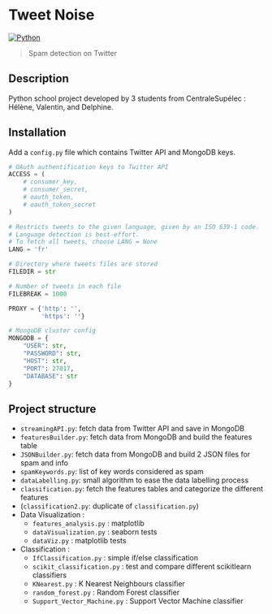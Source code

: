 # Tweet Noise

[![Python](https://img.shields.io/badge/python-3.6-blue.svg?style=flat-square)](https://docs.python.org/3/)

> Spam detection on Twitter

## Description

Python school project developed by 3 students from CentraleSupélec : Hélène, Valentin, and Delphine.

## Installation

Add a `config.py` file which contains Twitter API and MongoDB keys.
```python
# OAuth authentification keys to Twitter API
ACCESS = (
    # consumer_key,
    # consumer_secret,
    # oauth_token,
    # oauth_token_secret
)

# Restricts tweets to the given language, given by an ISO 639-1 code.
# Language detection is best-effort.
# To fetch all tweets, choose LANG = None
LANG = 'fr'

# Directory where tweets files are stored
FILEDIR = str

# Number of tweets in each file
FILEBREAK = 1000

PROXY = {'http': '',
         'https': ''}

# MongoDB cluster config
MONGODB = {
    "USER": str,
    "PASSWORD": str,
    "HOST": str,
    "PORT": 27017,
    "DATABASE": str
}
```


## Project structure

- `streamingAPI.py`: fetch data from Twitter API and save in MongoDB
- `featuresBuilder.py`: fetch data from MongoDB and build the features table
- `JSONBuilder.py`: fetch data from MongoDB and build 2 JSON files for spam and info
- `spamKeywords.py`: list of key words considered as spam
- `dataLabelling.py`: small algorithm to ease the data labelling process
- `classification.py`: fetch the features tables and categorize the different features
- (`classification2.py`: duplicate of `classification.py`)
- Data Visualization :
    - `features_analysis.py` : matplotlib
    - `dataVisualization.py` : seaborn tests
    - `dataViz.py` : matplotlib tests
- Classification :
    - `IfClassification.py` : simple if/else classification
    - `scikit_classification.py` : test and compare different scikitlearn classifiers
    - `KNearest.py` : K Nearest Neighbours classifier
    - `random_forest.py` : Random Forest classifier
    - `Support_Vector_Machine.py` : Support Vector Machine classifier


